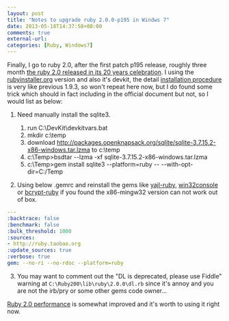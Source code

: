 ```yaml
---
layout: post
title: "Notes to upgrade ruby 2.0.0-p195 in Windws 7"
date: 2013-05-18T14:37:58+08:00
comments: true
external-url:
categories: [Ruby, Windows7]
---
```


Finally, I go to ruby 2.0, after the first patch p195 release, roughly three month [the ruby 2.0 released in its 20 years celebration](https://blog.heroku.com/archives/2013/3/6/matz_highlights_ruby_2_0_at_waza). I using the [rubyinstaller.org](http://rubyinstaller.org/downloads/) version and also it's devkit, the detail [installation procedure](/2013/01/28/howto-install-ruby-rails-rubymine-in-windows7/) is very like previous 1.9.3, so won't repeat here now, but I do found some trick which should in fact including in the official document but not, so I would list as below:

1. Need manually install the sqlite3.

    1. run C:\DevKit\devkitvars.bat
    2. mkdir c:\temp
    3. download http://packages.openknapsack.org/sqlite/sqlite-3.7.15.2-x86-windows.tar.lzma to c:\temp
    4. c:\Temp>bsdtar --lzma -xf sqlite-3.7.15.2-x86-windows.tar.lzma
    5. c:\Temp>gem install sqlite3 --platform=ruby -- --with-opt-dir=C:/Temp


2. Using below .gemrc and reinstall the gems like [yajl-ruby](https://rubygems.org/gems/yajl-ruby), [win32console](https://rubygems.org/gems/win32console) or [bcrypt-ruby](https://rubygems.org/gems/bcrypt-ruby) if you found the x86-mingw32 version can not work out of box.

```yaml edit/create the .gemrc as below content
---
:backtrace: false
:benchmark: false
:bulk_threshold: 1000
:sources:
- http://ruby.taobao.org
:update_sources: true
:verbose: true
gem: --no-ri --no-rdoc --platform=ruby
```

3. You may want to comment out the "DL is deprecated, please use Fiddle" warning at `C:\Ruby200\lib\ruby\2.0.0\dl.rb` since it's annoy and you are not the irb/pry or some other gems code owner...

[Ruby 2.0 performance](http://jp.rubyist.net/magazine/?Ruby200SpecialEn) is somewhat improved and it's worth to using it right now.